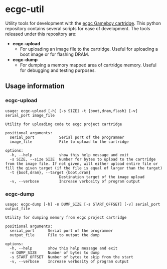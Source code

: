 # ecgc-util

Utility tools for development with the [ecgc Gameboy cartridge](https://efacdev.nl/pages/project/?name=ecgc).
This python repository contains several scripts for ease of development.
The tools released under this repository are:

- **ecgc-upload**
    - For uploading an image file to the cartridge. Useful for uploading a boot
    image or for flashing DRAM.
- **ecgc-dump**
    - For dumping a memory mapped area of cartridge memory.
    Useful for debugging and testing purposes.

## Usage information

### ecgc-upload

```
usage: ecgc-upload [-h] [-s SIZE] -t {boot,dram,flash} [-v] serial_port image_file

Utility for uploading code to ecgc project cartridge

positional arguments:
  serial_port           Serial port of the programmer
  image_file            File to upload to the cartridge

options:
  -h, --help            show this help message and exit
  -s SIZE, --size SIZE  Number for bytes to upload to the cartridge from the image file. If not given, will either upload entire file or fill the given target (if the file is equal of larger than the target)
  -t {boot,dram}, --target {boot,dram}
                        Destination target of the image upload
  -v, --verbose         Increase verbosity of program output
```

### ecgc-dump

```
usage: ecgc-dump [-h] -n DUMP_SIZE [-s START_OFFSET] [-v] serial_port output_file

Utility for dumping memory from ecgc project cartridge

positional arguments:
  serial_port      Serial port of the programmer
  output_file      File to output the dump

options:
  -h, --help       show this help message and exit
  -n DUMP_SIZE     Number of bytes to dump
  -s START_OFFSET  Number of bytes to skip from the start
  -v, --verbose    Increase verbosity of program output
```